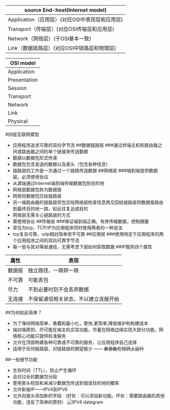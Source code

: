 source End-host(Internet model)|
---|
Application（应用层）(对应OSI中表现层和应用层)|
Transport（传输层）(对应OSI传输层和应用层)|
Network（网络层）(于OSI基本一致)|
Link（数据链路层）(对应OSI中链路层和物理层)|

OSI model|
---|
Application|
Presentation|
Session|
Transport|
Network|
Link|
Physical|
#四层互联网模型
- 应用程序追求可靠的双向字节流
##数据链路层
###通过终端主机和路由器之间或路由器之间的单个链接来传送数据
- 数据以数据包形式传递
- 数据包包含发送的数据以及表头（包含各种信息）
- 链路层的工作是一次通过一个链路传送数据
##网络层
###端到端提供数据报，必须使用协议
- 从源端通过Internet端到端传输数据包到目的地
- 网络层数据包称为数据报
- 网络将数据包交给链路层
- 另一端路由器的链路层将包交给网络层检查信息再交回给链路层将数据报路由到最终目的地一跳，如此往复达成目的
- 网络层无需关心链路层的方式
- 需使用协议
##传输层
###保证端到端正确，有序传输数据，控制拥塞
- 常见为tcp，TCP/IP为应用程序同时使用两者的一种说法
- tcp复杂可靠，udp相对简单但不可靠
##应用层
###使用特定于应用程序的两个应用程序之间的双向可靠字节流
- 每一层与其对等层通信，无需考虑下层如何获取数据
##IP服务四个属性

属性| 表现                 |
---|--------------------|
数据报| 独立路径，一跳转一跳         |
不可靠| 可能丢包               |
  尽力   | 不到必要时刻不会丢弃数据       |
无连接| 不保留通信相关状态，不以建立连接开始 |
##为何如此简单？

- 为了保持网络简单，愚蠢和最小化，更快,更简单,降低维护和构建成本
- 端对端原则，尽可能在端主机实现功能，尽量在网络边缘实现大部分功能，网络核心功能只提供标准服务
- 允许在顶部构建各种可靠或不可靠的服务，让应用程序自己选择
- 适用于任何链路层，对链路层的期望极少 —— ~~甚至能在信鸽上运行~~

##一些细节功能

- 生存时间（TTL），防止产生循环
- 会对过长的数据包分段
- 使用表头校验和来减少数据包传送到错误目的地的概率
- 允许新版IP——IPV4到IPV6
- 允许向报头添加新的字段 （好处：可以添加新功能。坏处：需要路由器的其他功能，违反了简单的原则）
 ![IPV4 datagram](计网笔记_images/b75aff3e.png)